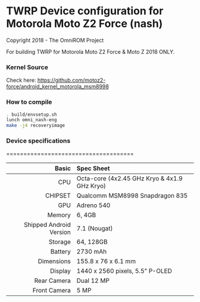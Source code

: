# TWRP Device configuration for Motorola Moto Z2 Force (nash)

Copyright 2018 - The OmniROM Project

For building TWRP for Motorola Moto Z2 Force & Moto Z 2018 ONLY.

### Kernel Source
Check here: https://github.com/motoz2-force/android_kernel_motorola_msm8998

### How to compile

```sh
. build/envsetup.sh
lunch omni_nash-eng
make -j4 recoveryimage
```

### Device specifications
=====================================

Basic   | Spec Sheet
-------:|:-------------------------
CPU     | Octa-core (4x2.45 GHz Kryo & 4x1.9 GHz Kryo)
CHIPSET | Qualcomm MSM8998 Snapdragon 835
GPU     | Adreno 540
Memory  | 6, 4GB
Shipped Android Version | 7.1 (Nougat)
Storage | 64, 128GB
Battery | 2730 mAh
Dimensions | 155.8 x 76 x 6.1 mm
Display | 1440 x 2560 pixels, 5.5" P-OLED
Rear Camera  | Dual 12 MP
Front Camera | 5 MP